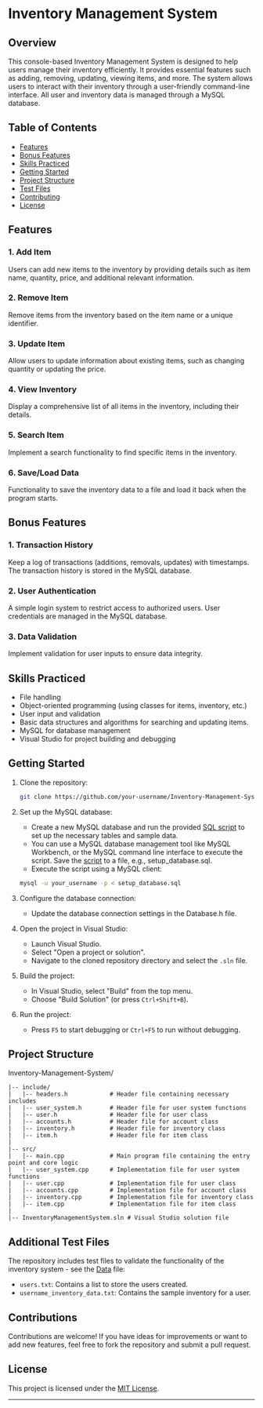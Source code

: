 # Inventory Management System

## Overview

This console-based Inventory Management System is designed to help users manage their inventory efficiently. It provides essential features such as adding, removing, updating, viewing items, and more. The system allows users to interact with their inventory through a user-friendly command-line interface. All user and inventory data is managed through a MySQL database.

## Table of Contents

- [Features](#features)
- [Bonus Features](#bonus-features)
- [Skills Practiced](#skills-practiced)
- [Getting Started](#getting-started)
- [Project Structure](#project-structure)
- [Test Files](#additional-test-files)
- [Contributing](#contributing)
- [License](#license)

## Features

### 1. Add Item

Users can add new items to the inventory by providing details such as item name, quantity, price, and additional relevant information. 

### 2. Remove Item

Remove items from the inventory based on the item name or a unique identifier.

### 3. Update Item

Allow users to update information about existing items, such as changing quantity or updating the price.

### 4. View Inventory

Display a comprehensive list of all items in the inventory, including their details.

### 5. Search Item

Implement a search functionality to find specific items in the inventory.

### 6. Save/Load Data

Functionality to save the inventory data to a file and load it back when the program starts.

## Bonus Features

### 1. Transaction History

Keep a log of transactions (additions, removals, updates) with timestamps. The transaction history is stored in the MySQL database.

### 2. User Authentication

A simple login system to restrict access to authorized users. User credentials are managed in the MySQL database.

### 3. Data Validation

Implement validation for user inputs to ensure data integrity. 

## Skills Practiced

- File handling
- Object-oriented programming (using classes for items, inventory, etc.)
- User input and validation
- Basic data structures and algorithms for searching and updating items.
- MySQL for database management
- Visual Studio for project building and debugging

## Getting Started

1. Clone the repository:

    ```bash
    git clone https://github.com/your-username/Inventory-Management-System.git
    ```

2. Set up the MySQL database:
    - Create a new MySQL database and run the provided [SQL script](SQL-script) to set up the necessary tables and sample data.
    - You can use a MySQL database management tool like MySQL Workbench, or the MySQL command line interface to execute the script. Save the [script](SQL-script) to a file, e.g., setup_database.sql.
    - Execute the script using a MySQL client:
      
    ```bash
    mysql -u your_username -p < setup_database.sql
    ```
      
3. Configure the database connection:
    - Update the database connection settings in the Database.h file.

4. Open the project in Visual Studio:
    - Launch Visual Studio.
    - Select "Open a project or solution".
    - Navigate to the cloned repository directory and select the `.sln` file.

5. Build the project:
    - In Visual Studio, select "Build" from the top menu.
    - Choose "Build Solution" (or press `Ctrl+Shift+B`).

6. Run the project:
    - Press `F5` to start debugging or `Ctrl+F5` to run without debugging.

## Project Structure

Inventory-Management-System/
```
|-- include/
|   |-- headers.h            # Header file containing necessary includes
|   |-- user_system.h        # Header file for user system functions
|   |-- user.h               # Header file for user class
|   |-- accounts.h           # Header file for account class
|   |-- inventory.h          # Header file for inventory class
|   |-- item.h               # Header file for item class
|
|-- src/
|   |-- main.cpp             # Main program file containing the entry point and core logic
|   |-- user_system.cpp      # Implementation file for user system functions
|   |-- user.cpp             # Implementation file for user class
|   |-- accounts.cpp         # Implementation file for account class
|   |-- inventory.cpp        # Implementation file for inventory class
|   |-- item.cpp             # Implementation file for item class
|
|-- InventoryManagementSystem.sln # Visual Studio solution file
```

## Additional Test Files
  
The repository includes test files to validate the functionality of the inventory system - see the [Data](Data) file:
- `users.txt`: Contains a list to store the users created.
- `username_inventory_data.txt`: Contains the sample inventory for a user.

## Contributions

Contributions are welcome! If you have ideas for improvements or want to add new features, feel free to fork the repository and submit a pull request.

## License

This project is licensed under the [MIT License](LICENSE).

---
